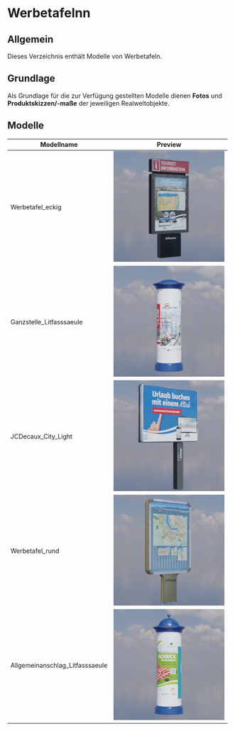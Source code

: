 # Werbetafelnn
## Allgemein
Dieses Verzeichnis enthält Modelle von Werbetafeln.

## Grundlage
Als Grundlage für die zur Verfügung gestellten Modelle dienen **Fotos** und **Produktskizzen/-maße** der jeweiligen Realweltobjekte. 
## Modelle 
 | Modellname | Preview | 
 | --- | --- |
| Werbetafel_eckig |![Image](../Thumbnails/Werbetafeln/Werbetafel_eckig.jpg)| 
| Ganzstelle_Litfasssaeule |![Image](../Thumbnails/Werbetafeln/Ganzstelle_Litfasssaeule.jpg)| 
| JCDecaux_City_Light |![Image](../Thumbnails/Werbetafeln/JCDecaux_City_Light.jpg)| 
| Werbetafel_rund |![Image](../Thumbnails/Werbetafeln/Werbetafel_rund.jpg)| 
| Allgemeinanschlag_Litfasssaeule |![Image](../Thumbnails/Werbetafeln/Allgemeinanschlag_Litfasssaeule.jpg)| 
